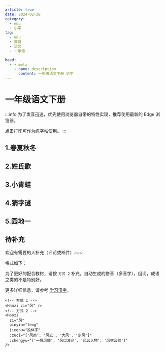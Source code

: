 ```yaml
---
article: true
date: 2024-02-28
category:
  - edu
  - 小学
tag:
  - edu
  - 教育
  - 语文
  - 一年级

head:
  - - meta
    - name: description
      content: 一年级语文下册 识字
---
```


# 一年级语文下册

:::info
为了发音迅速，优先使用浏览器自带的特性实现，推荐使用最新的 Edge 浏览器。

点击打印可作为练字帖使用。
:::

## 1.春夏秋冬

<Hanzi zi="春" :zuci="['春风', '春雨', '春天', '春日', '春节']" />
<Hanzi zi="冬" :bihua="['撇', '横撇', '捺', '点', '点']" :zuci="['冬天', '立冬', '冬雪', '冬日']" />
<Hanzi zi="风" pinyin="fēng" jiegou="独体字" :zuci="['风雨', '风云', '大风', '东风', '风衣', '风霜', '风吹雨打']" />
<Hanzi zi="雪" :bihua="['横', '点', '横钩', '竖', '点', '点', '点', '点', '横折', '横', '横']" :zuci="['雪花', '雨雪', '风雪', '雪人']" />
<Hanzi zi="花" :zuci="['雪花', '花生', '开花', '水花', '烟花']" />
<Hanzi zi="飞" :zuci="['飞虫', '飞走', '飞机', '飞人', '飞鱼']" />
<Hanzi zi="入" :zuci="['出入', '入口', '入门', '进入']" />

## 2.姓氏歌

<Hanzi zi="姓" :zuci="['姓氏', '姓名', '百姓']" />
<Hanzi zi="什" pinyin="shén" :zuci="['什么', '为什么']" />
<Hanzi zi="么" :zuci="['什么', '为什么', '多么', '那么', '怎么', '要么']" />
<Hanzi zi="双" :bihua="['横撇', '点', '横撇', '捺']" :zuci="['双人', '双手', '双方', '双向', '成双成对']" />
<Hanzi zi="国" :zuci="['中国', '国家', '国王', '国土']" />
<Hanzi zi="王" pinyin="wáng" :zuci="['王子', '国王', '女王', '大王']" />
<Hanzi zi="方" :zuci="['大方', '方向', '对方', '方圆', '方方面面']" />

## 3.小青蛙

<Hanzi zi="青" :zuci="['青草', '青天', '青色', '青蛙']" />
<Hanzi zi="清" :zuci="['清明', '一清二白', '清水', '清澈', '清楚', '清洗']" />
<Hanzi zi="气" :zuci="['天气', '力气', '生气', '空气']" />
<Hanzi zi="晴" :zuci="['晴天', '晴日', '晴空']" />
<Hanzi zi="情" :bihua="['点', '点', '竖', '横', '横', '竖', '横', '竖', '横折钩', '横', '横']" :zuci="['友情', '心情', '事情']" />
<Hanzi zi="请" :zuci="['请问', '请客', '回请', '请教']" />
<Hanzi zi="生" :zuci="['学生', '生气', '出生', '生日', '生病']" />

## 4.猜字谜

<Hanzi zi="字" :zuci="['生字', '文字', '字谜', '汉字', '识字']"  />
<Hanzi zi="左" :zuci="['左右', '左手', '左边']"  />
<Hanzi zi="右" :zuci="['左右', '右手', '右边']"  />
<Hanzi zi="红" pinyin="hóng" :zuci="['红花', '红火', '红色', '红旗']"  />
<Hanzi zi="时" :zuci="['时间', '有时', '时光', '时候']"  />
<Hanzi zi="动" :zuci="['生动', '活动', '开动', '动画', '动作', '主动']"  />
<Hanzi zi="万" pinyin="wàn" :zuci="['万里', '千万', '万一']"  />

## 5.园地一

<Hanzi zi="见" pinyin="jiàn" :zuci="['看见', '听见']"  />
<Hanzi zi="长" pinyin="zhǎng" :zuci="['成长', '长大']"  />

## 待补充 <Badge text="待补充" type="tip" />

欢迎有需要的人补充（评论或邮件）~~~

格式如下：

为了更好的配合教材，请按 `方式 2` 补充，自动生成的拼音（多音字），组词，成语之类的不是特别好。

更多详细信息，请参考 [学习汉字](./learn-hanzi.md)。

```vue
<!-- 方式 1 -->
<Hanzi zi="风" />
<!-- 方式 2 -->
<Hanzi
  zi="风"
  pinyin="fēng"
  jiegou="独体字"
  :zuci="['风雨', '风云', '大风', '东风']"
  :chengyu="['一帆风顺', '风口浪尖', '风云人物', '风吹云散']"
/>
```
